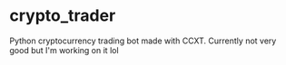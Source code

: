 # crypto_trader
Python cryptocurrency trading bot made with CCXT.
Currently not very good but I'm working on it lol
